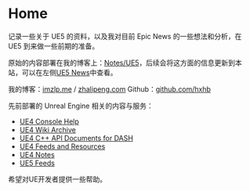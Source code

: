 # Home

记录一些关于 UE5 的资料，以及我对目前 Epic News 的一些想法和分析，在 UE5 到来做一些前期的准备。

原始的内容部署在我的博客上：[Notes/UE5](https://imzlp.me/notes/ue5/)，后续会将这方面的信息更新到本站，可以在左侧[UE5 News](https://ue5lab.com/#/UE5)中查看。

我的博客：[imzlp.me](https://imzlp.me/) / [zhalipeng.com](https://zhalipeng.com/) Github：[github.com/hxhb](http://github.com/hxhb)

先前部署的 Unreal Engine 相关的内容与服务：

- [UE4 Console Help](https://consolehelp.imzlp.me/)
- [UE4 Wiki Archive](https://ue4wiki.imzlp.me/)
- [UE4 C++ API Documents for DASH](https://imzlp.me/posts/11515/)
- [UE4 Feeds and Resources](https://imzlp.me/resources/)
- [UE4 Notes](https://imzlp.me/notes/ue/)
- [UE5 Feeds](https://imzlp.me/notes/ue5/)

希望对UE开发者提供一些帮助。
